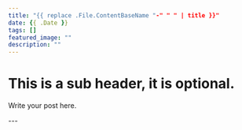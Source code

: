 ```yaml
---
title: "{{ replace .File.ContentBaseName "-" " " | title }}"
date: {{ .Date }}
tags: []
featured_image: ""
description: ""
---
```

<html>

<!-- Body of the post -->
<body>
    <h1>This is a sub header, it is optional.</h1>
    <p>Write your post here.</p>
</body>

</html>
---